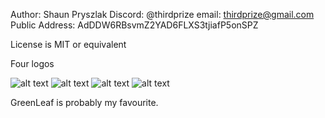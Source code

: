 Author: Shaun Pryszlak 
Discord: @thirdprize
email: thirdprize@gmail.com
Public Address: AdDDW6RBsvmZ2YAD6FLXS3tjiafP5onSPZ


License is MIT or equivalent

Four logos

![alt text](Filled/logo.png "RGB logo")
![alt text](GreenLeaf/logo.png "RGB logo")
![alt text](Outline/logo.png "RGB logo")
![alt text](RGB/logo.png "RGB logo")


GreenLeaf is probably my favourite.


